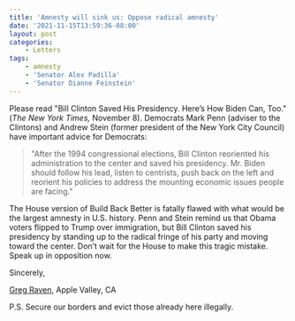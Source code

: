 ```yaml
---
title: 'Amnesty will sink us: Oppose radical amnesty'
date: '2021-11-15T13:59:36-08:00'
layout: post
categories:
    - Letters
tags:
    - amnesty
    - 'Senator Alex Padilla'
    - 'Senator Dianne Feinstein'
---
```


Please read "Bill Clinton Saved His Presidency. Here’s How Biden Can, Too." (*The New York Times,* November 8). Democrats Mark Penn (adviser to the Clintons) and Andrew Stein (former president of the New York City Council) have important advice for Democrats:

> "After the 1994 congressional elections, Bill Clinton reoriented his administration to the center and saved his presidency. Mr. Biden should follow his lead, listen to centrists, push back on the left and reorient his policies to address the mounting economic issues people are facing."

The House version of Build Back Better is fatally flawed with what would be the largest amnesty in U.S. history. Penn and Stein remind us that Obama voters flipped to Trump over immigration, but Bill Clinton saved his presidency by standing up to the radical fringe of his party and moving toward the center. Don’t wait for the House to make this tragic mistake. Speak up in opposition now.

Sincerely,

[Greg Raven](https://www.gregraven.org/), Apple Valley, CA

P.S. Secure our borders and evict those already here illegally.